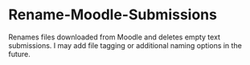 Rename-Moodle-Submissions
=========================

Renames files downloaded from Moodle and deletes empty text submissions. I may add file tagging or additional naming options in the future.
